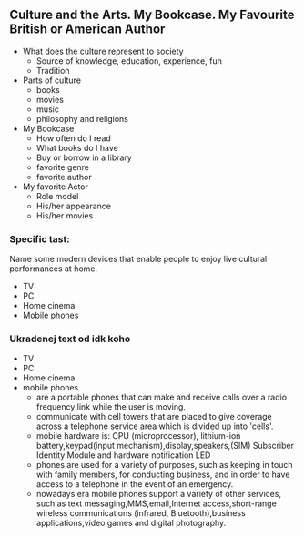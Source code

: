 ## Culture and the Arts. My Bookcase. My Favourite British or American Author

* What does the culture represent to society
  * Source of knowledge, education, experience, fun
  * Tradition
* Parts of culture
  * books
  * movies
  * music
  * philosophy and religions 
* My Bookcase
  * How often do I read
  * What books do I have 
  * Buy or borrow in a library
  * favorite genre 
  * favorite author
* My favorite Actor
  * Role model
  * His/her appearance
  * His/her movies


### Specific tast:
Name some modern devices that enable people to enjoy live cultural performances at home.

* TV
* PC
* Home cinema
* Mobile phones

### Ukradenej text od idk koho
* TV
* PC
* Home cinema
* mobile phones
  * are a portable phones that can make and receive calls over a radio frequency link while the user is moving.
  * communicate with cell towers that are placed to give coverage across a telephone service area which is divided up into 'cells'.
  * mobile hardware is: CPU (microprocessor), lithium-ion battery,keypad(input mechanism),display,speakers,(SIM) Subscriber Identity Module and hardware notification LED
  * phones are used for a variety of purposes, such as keeping in touch with family members, for conducting business, and in order to have access to a telephone in the event of an emergency.
  * nowadays era mobile phones support a variety of other services, such as text messaging,MMS,email,Internet access,short-range wireless communications (infrared, Bluetooth),business applications,video games and digital photography.